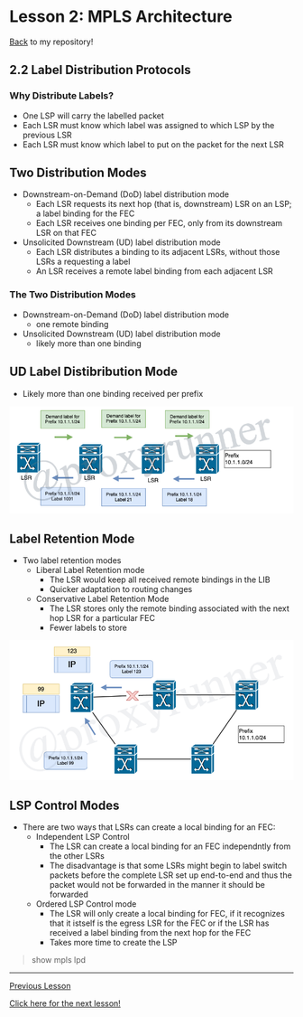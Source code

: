 # Lesson 2: MPLS Architecture

[Back](../README.md) to my repository!

## 2.2 Label Distribution Protocols

### Why Distribute Labels?

* One LSP will carry the labelled packet
* Each LSR must know which label was assigned to which LSP by the previous LSR
* Each LSR must know which label to put on the packet for the next LSR

## Two Distribution Modes

* Downstream-on-Demand (DoD) label distribution mode
    + Each LSR requests its next hop (that is, downstream) LSR on an LSP; a label binding for the FEC
    + Each LSR receives one binding per FEC, only from its downstream LSR on that FEC
* Unsolicited Downstream (UD) label distribution mode
    + Each LSR distributes a binding to its adjacent LSRs, without those LSRs a requesting a label
    + An LSR receives a remote label binding from each adjacent LSR

### The Two Distribution Modes

* Downstream-on-Demand (DoD) label distribution mode
    + one remote binding
* Unsolicited Downstream (UD) label distribution mode
    + likely more than one binding

## UD Label Distibribution Mode

* Likely more than one binding received per prefix

![Flow of Label Distribution](../img/label-distribution.png)

## Label Retention Mode

* Two label retention modes
    + Liberal Label Retention mode
        - The LSR would keep all received remote bindings in the LIB
        - Quicker adaptation to routing changes
    + Conservative Label Retention Mode
        - The LSR stores only the remote binding associated with the next hop LSR for a particular FEC
        - Fewer labels to store

![Label Rention Mode](../img/label-retention-mode.png)

## LSP Control Modes

* There are two ways that LSRs can create a local binding for an FEC:
    + Independent LSP Control
        - The LSR can create a local binding for an FEC independntly from the other LSRs
        - The disadvantage is that some LSRs might begin to label switch packets before the complete LSR set up end-to-end and thus the packet would not be forwarded in the manner it should be forwarded
    + Ordered LSP Control mode
        - The LSR will only create a local binding for FEC, if it recognizes that it istself is the egress LSR for the FEC or if the LSR has received a label binding from the next hop for the FEC
        - Takes more time to create the LSP

> show mpls lpd

---

[Previous Lesson](./2.1.md)

[Click here for the next lesson!](./2.2.md)
